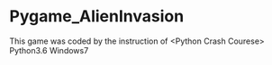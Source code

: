 # Pygame_AlienInvasion
This game was coded by the instruction of &lt;Python Crash Courese>
Python3.6 Windows7
